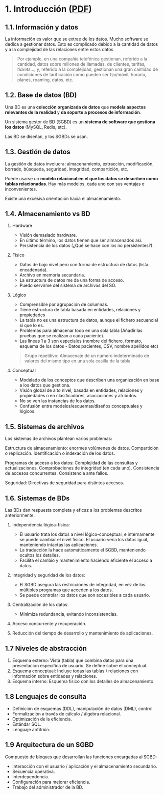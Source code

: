 # 1. Introducción ([PDF](originales/introduccion.pdf))
## 1.1. Información y datos
La información es valor que se extrae de los datos. Mucho software se dedica a gestionar datos. Esto es complicado debido a la cantidad de datos y a la complejidad de las relaciones entre estos datos.

> Por ejemplo, en una compañía telefónica gestionan, referido a la cantidad, datos sobre millones de llamadas, de clientes, tarifas, _tickets_...; y, referido a la complejidad, gestionan una gran cantidad de condiciones de tarificación como pueden ser fijo/móvil, horario, planes, roaming, datos, etc.

## 1.2. Base de datos (BD)
Una BD es una **colección organizada de datos** que **modela aspectos relevantes de la realidad**  y **da soporte a procesos de información**.

Un sistema gestor de BD (SGBD) es un **sistema de software que gestiona los datos** (MySQL, Redis, etc).

Las BD se diseñan, y los SGBDs se usan.

## 1.3. Gestión de datos
La gestión de datos involucra: almacenamiento, extracción, modificación, borrado, búsqueda, seguridad, integridad, compartición, etc.

Puede usarse un **modelo relacional en el que los datos se describen como tablas relacionadas**. Hay más modelos, cada uno con sus ventajas e inconvenientes.

Existe una excesiva orientación hacia el almacenamiento. <!-- ¿Qué quiere decir con esto? -->

## 1.4. Almacenamiento vs BD

1. Hardware
	- Visión demasiado hardware.
	- En último término, los datos tienen que ser almacenados así.
	- Persistencia de los datos (¿Qué se hace con los no persistentes?).

2. Físico
	- Datos de bajo nivel pero con forma de estructura de datos (lista encadenada).
	- Archivo en memoria secundaria.
	- La estructura de datos me da una forma de acceso.
	- Puedo servirme del sistema de archivos del SO.

3. Lógico
	- Comprensible por agrupación de columnas.
	- Tiene estructura de tabla basada en entidades, relaciones y propiedades
	- La tabla no es una estructura de datos, aunque el fichero secuencial sí que lo es.
	- Problemas para almacenar todo en una sola tabla (Añadir las pruebas que se realizan a cada paciente).
	- Las líneas 1 a 3 son especiales (nombre del fichero, formato, esquema de los datos - Datos pacientes, CSV, nombre apellidos etc)

	> Grupo repetitivo: Almacenaje de un número indeterminado de valores del mismo tipo en una sola casilla de la tabla.

4. Conceptual
	- Modelado de los conceptos que describen una organización en base a los datos que gestiona.
	- Visión global de alto nivel, basada en entidades, relaciones y propiedades o en clasificadores, asociaciones y atributos.
	- No se ven las instancias de los datos.
	- Confusión entre modelos/esquemas/diseños conceptuales y lógicos.

## 1.5. Sistemas de archivos
Los sistemas de archivos plantean varios problemas:

Estructura de almacenamiento: enormes volúmenes de datos. Compartición o replicación. Identificación o indexación de los datos.

Programas de acceso a los datos: Complejidad de las consultas y actualizaciones. Comprobaciones de integridad (en cada uno). Consistencia de accesos concurrentes. Consistencia ante fallos.

Seguridad: Directivas de seguridad para distintos accesos.

## 1.6. Sistemas de BDs
Las BDs dan respuesta completa y eficaz a los problemas descritos anteriormente.

1. Independencia lógica-física:
	- El usuario trata los datos a nivel lógico-conceptual, e internamente se puede cambiar el nivel físico. El usuario vería los datos igual, manteniendo intactas las aplicaciones.
	- La traducción la hace automáticamente el SGBD, manteniendo ocultos los detalles.
	- Facilita el cambio y mantenimiento haciendo eficiente el acceso a datos.

2. Integridad y seguridad de los datos:
	- El SGBD asegura las restricciones de integridad, en vez de los múltiples programas que acceden a los datos.
	- Se puede controlar los datos que son accesibles a cada usuario.

3. Centralización de los datos:
	- Minimiza redundancia, evitando inconsistencias.

4. Acceso concurrente y recuperación.
5. Reducción del tiempo de desarrollo y mantenimiento de aplicaciones.

## 1.7 Niveles de abstracción

1. Esquema externo: Vista (tabla) que combina datos para una presentación específica de usuario. Se define sobre el conceptual.
2. Esquema conceptual: Incluye todas las tablas / relaciones con información sobre entidades y relaciones.
3. Esquema interno: Esquema físico con los detalles de almacenamiento.


## 1.8 Lenguajes de consulta

- Definición de esquemas (DDL), manipulación de datos (DML), control.
- Formalización a través de cálculo / álgebra relacional.
- Optimización de la eficiencia.
- Estándar SQL.
- Lenguaje anfitrión.

## 1.9 Arquitectura de un SGBD
Compuesto de bloques que desarrollan las funciones encargadas al SGBD:

- Interacción con el usuario / aplicación y el almacenamiento secundario.
- Secuencia operativa.
- Interdependencia.
- Configuración para mejorar eficiencia.
- Trabajo del administrador de la BD.
